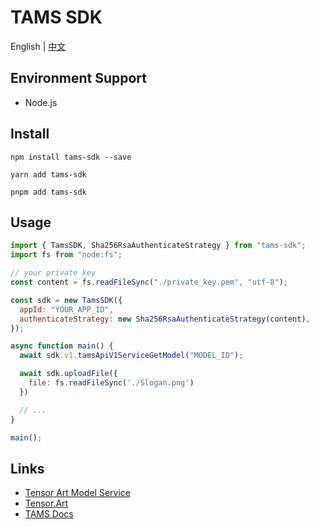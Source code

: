 # TAMS SDK

English | [中文](./README-zh_CN.md)

## Environment Support

- Node.js

## Install

```
npm install tams-sdk --save
```

```
yarn add tams-sdk
```

```
pnpm add tams-sdk
```

## Usage

```js
import { TamsSDK, Sha256RsaAuthenticateStrategy } from "tams-sdk";
import fs from "node:fs";

// your private key
const content = fs.readFileSync("./private_key.pem", "utf-8");

const sdk = new TamsSDK({
  appId: "YOUR_APP_ID",
  authenticateStrategy: new Sha256RsaAuthenticateStrategy(content),
});

async function main() {
  await sdk.v1.tamsApiV1ServiceGetModel("MODEL_ID");

  await sdk.uploadFile({
    file: fs.readFileSync('./Slogan.png')
  })

  // ...
}

main();
```

## Links

- [Tensor Art Model Service](https://tams.tensor.art)
- [Tensor.Art](https://tensor.art)
- [TAMS Docs](https://docs.tensor.art)
